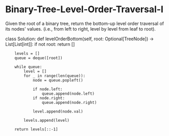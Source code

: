 # Binary-Tree-Level-Order-Traversal-I

Given the root of a binary tree, return the bottom-up level order traversal of its nodes' values. (i.e., from left to right, level by level from leaf to root).

class Solution:
    def levelOrderBottom(self, root: Optional[TreeNode]) -> List[List[int]]:
        if not root:
            return []

        levels = []
        queue = deque([root])

        while queue:
            level = []
            for _ in range(len(queue)):
                node = queue.popleft()

                if node.left:
                    queue.append(node.left)
                if node.right:
                    queue.append(node.right)

                level.append(node.val)

            levels.append(level)

        return levels[::-1]
